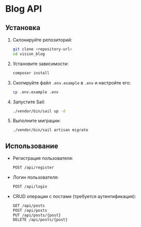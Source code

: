 # Blog API

## Установка

1. Склонируйте репозиторий:
    ```sh
    git clone <repository-url>
    cd vision_blog 
    ```

2. Установите зависимости:
    ```sh
    composer install
    ```

3. Скопируйте файл `.env.example` в `.env` и настройте его:
    ```sh
    cp .env.example .env
    ```

4. Запустите Sail:
    ```sh
    ./vendor/bin/sail up -d
    ```

5. Выполните миграции:
    ```sh
    ./vendor/bin/sail artisan migrate
    ```

## Использование

- Регистрация пользователя:
    ```sh
    POST /api/register
    ```

- Логин пользователя:
    ```sh
    POST /api/login
    ```

- CRUD операции с постами (требуется аутентификация):
    ```sh
    GET /api/posts
    POST /api/posts
    PUT /api/posts/{post}
    DELETE /api/posts/{post}
